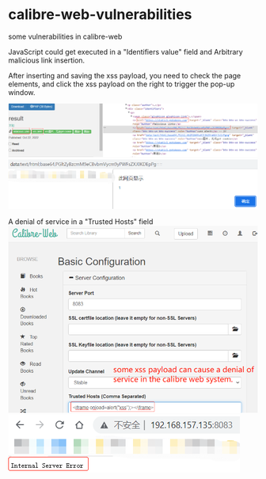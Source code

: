 # calibre-web-vulnerabilities
some vulnerabilities in calibre-web

JavaScript could get executed in a "Identifiers value" field and Arbitrary malicious link insertion.

After inserting and saving the xss payload, you need to check the page elements, and click the xss payload on the right to trigger the pop-up window.

![xss inject](https://github.com/bikibiki/calibre-web-vulnerabilities/blob/main/images/inject-xss.png)
![alert](https://github.com/bikibiki/calibre-web-vulnerabilities/blob/main/images/alert.png)

A denial of service in a "Trusted Hosts" field
![dos-payload](https://github.com/bikibiki/calibre-web-vulnerabilities/blob/main/images/dos-payload.png)
![dos](https://github.com/bikibiki/calibre-web-vulnerabilities/blob/main/images/dos.png)
